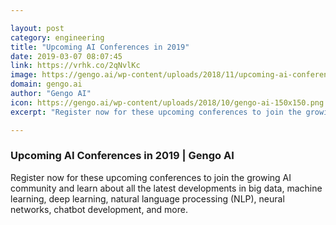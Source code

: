 ```yaml
---

layout: post
category: engineering
title: "Upcoming AI Conferences in 2019"
date: 2019-03-07 08:07:45
link: https://vrhk.co/2qNvlKc
image: https://gengo.ai/wp-content/uploads/2018/11/upcoming-ai-conferences.jpg
domain: gengo.ai
author: "Gengo AI"
icon: https://gengo.ai/wp-content/uploads/2018/10/gengo-ai-150x150.png
excerpt: "Register now for these upcoming conferences to join the growing AI community and learn about all the latest developments in big data, machine learning, deep learning, natural language processing (NLP), neural networks, chatbot development, and more."

---
```


### Upcoming AI Conferences in 2019 | Gengo AI

Register now for these upcoming conferences to join the growing AI community and learn about all the latest developments in big data, machine learning, deep learning, natural language processing (NLP), neural networks, chatbot development, and more.